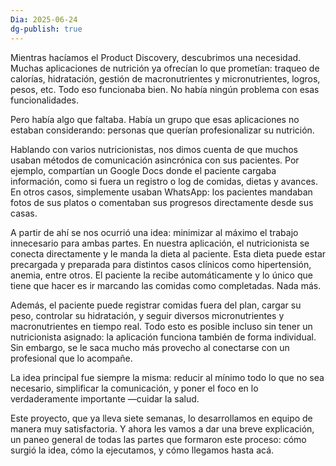 ```yaml
---
Dia: 2025-06-24
dg-publish: true
---
```

Mientras hacíamos el Product Discovery, descubrimos una necesidad. Muchas aplicaciones de nutrición ya ofrecían lo que prometían: traqueo de calorías, hidratación, gestión de macronutrientes y micronutrientes, logros, pesos, etc. Todo eso funcionaba bien. No había ningún problema con esas funcionalidades.

Pero había algo que faltaba. Había un grupo que esas aplicaciones no estaban considerando: personas que querían profesionalizar su nutrición.

Hablando con varios nutricionistas, nos dimos cuenta de que muchos usaban métodos de comunicación asincrónica con sus pacientes. Por ejemplo, compartían un Google Docs donde el paciente cargaba información, como si fuera un registro o log de comidas, dietas y avances. En otros casos, simplemente usaban WhatsApp: los pacientes mandaban fotos de sus platos o comentaban sus progresos directamente desde sus casas.

A partir de ahí se nos ocurrió una idea: minimizar al máximo el trabajo innecesario para ambas partes. En nuestra aplicación, el nutricionista se conecta directamente y le manda la dieta al paciente. Esta dieta puede estar precargada y preparada para distintos casos clínicos como hipertensión, anemia, entre otros. El paciente la recibe automáticamente y lo único que tiene que hacer es ir marcando las comidas como completadas. Nada más.

Además, el paciente puede registrar comidas fuera del plan, cargar su peso, controlar su hidratación, y seguir diversos micronutrientes y macronutrientes en tiempo real. Todo esto es posible incluso sin tener un nutricionista asignado: la aplicación funciona también de forma individual. Sin embargo, se le saca mucho más provecho al conectarse con un profesional que lo acompañe.

La idea principal fue siempre la misma: reducir al mínimo todo lo que no sea necesario, simplificar la comunicación, y poner el foco en lo verdaderamente importante —cuidar la salud.

Este proyecto, que ya lleva siete semanas, lo desarrollamos en equipo de manera muy satisfactoria. Y ahora les vamos a dar una breve explicación, un paneo general de todas las partes que formaron este proceso: cómo surgió la idea, cómo la ejecutamos, y cómo llegamos hasta acá.